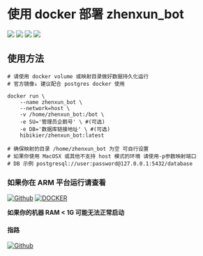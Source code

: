 # 使用 docker 部署 zhenxun_bot

![](https://img.shields.io/badge/Python%E7%89%88%E6%9C%AC-3.9-ff69b4?style=for-the-badge)
![](https://img.shields.io/docker/image-size/hibikier/zhenxun_bot?label=%E9%95%9C%E5%83%8F%E5%A4%A7%E5%B0%8F&style=for-the-badge)
![](https://img.shields.io/docker/pulls/hibikier/zhenxun_bot?label=%E4%B8%8B%E8%BD%BD%E6%AC%A1%E6%95%B0&style=for-the-badge)
![](https://img.shields.io/badge/%E6%94%AF%E6%8C%81%E5%B9%B3%E5%8F%B0-amd64-8B008B?style=for-the-badge)

## 使用方法
```shell
# 请使用 docker volume 或映射目录做好数据持久化运行
# 官方镜像↓ 建议配合 postgres docker 使用

docker run \
	--name zhenxun_bot \
	--network=host \
	-v /home/zhenxun_bot:/bot \
	-e SU='管理员企鹅号' \ #(可选)
	-e DB='数据库链接地址' \ #(可选)
	hibikier/zhenxun_bot:latest

# 确保映射的目录 /home/zhenxun_bot 为空 可自行设置
# 如果你使用 MacOSX 或其他不支持 host 模式的环境 请使用-p参数映射端口
# DB 示例 postgresql://user:password@127.0.0.1:5432/database
```
### 如果你在 ARM 平台运行请查看
[![Github](https://shields.io/badge/GITHUB-SinKy--Yan-4476AF?logo=github&style=for-the-badge)](https://github.com/SinKy-Yan/zhenxunbot-docker)
[![DOCKER](https://shields.io/badge/docker-jyishit/zhenxun_bot-4476AF?logo=docker&style=for-the-badge)](https://hub.docker.com/r/jyishit/zhenxun_bot/)

**如果你的机器 RAM < 1G  可能无法正常启动**

#### 指路
[![Github](https://shields.io/badge/GITHUB-HibiKier/zhenxun_bot-4476AF?logo=github&style=for-the-badge)](https://github.com/HibiKier/zhenxun_bot)
